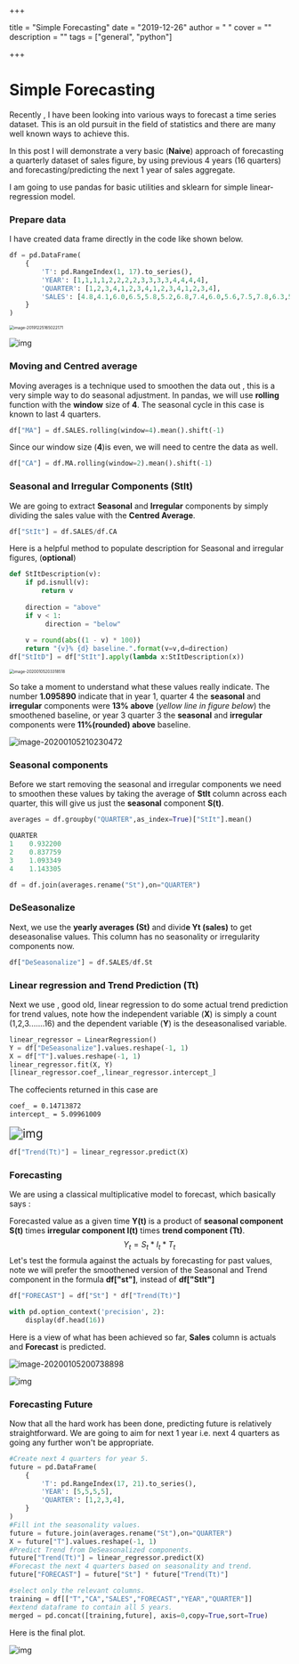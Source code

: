 +++

title = "Simple Forecasting"
date = "2019-12-26"
author = " "
cover = ""
description = ""
tags = ["general", "python"]

+++



# 	Simple Forecasting

Recently , I have been looking into various ways to forecast a time series dataset. This is an old pursuit in the field of statistics and there are many well known ways to achieve this.

In this post I will demonstrate a very basic (**Naive**) approach of forecasting a quarterly dataset of sales figure, by using previous 4 years (16 quarters) and forecasting/predicting the next 1 year of sales aggregate.

I am going to use pandas for basic utilities and sklearn for simple linear-regression model.

### Prepare data

 I have created data frame directly in the code like shown below.

```python
df = pd.DataFrame(
    {
        'T': pd.RangeIndex(1, 17).to_series(),
        'YEAR': [1,1,1,1,2,2,2,2,3,3,3,3,4,4,4,4],
        'QUARTER': [1,2,3,4,1,2,3,4,1,2,3,4,1,2,3,4],
        'SALES': [4.8,4.1,6.0,6.5,5.8,5.2,6.8,7.4,6.0,5.6,7.5,7.8,6.3,5.9,8.0,8.4],
    }
)
```

<img src="/img/image-20191225165022171.png" alt="image-20191225165022171" style="zoom:50%;" />

![img](/img/sales-10003455.png)

### Moving and Centred average

Moving averages is a technique used to smoothen the data out , this is a very simple way to do seasonal adjustment. In pandas,  we will use **rolling** function with the **window** size of **4**. The seasonal cycle in this case is known to last 4 quarters.

```python
df["MA"] = df.SALES.rolling(window=4).mean().shift(-1)
```

Since our window size (**4**)is even, we will need to centre the data as well.

```python
df["CA"] = df.MA.rolling(window=2).mean().shift(-1)
```

### Seasonal and Irregular Components (StIt)

We are going to extract **Seasonal** and **Irregular** components by simply dividing the sales value with the **Centred Average**.

```python
df["StIt"] = df.SALES/df.CA
```

Here is a helpful method to populate description for Seasonal and irregular figures, (**optional**)

```python
def StItDescription(v):
    if pd.isnull(v):
        return v
     
    direction = "above"
    if v < 1:
         direction = "below"
        
    v = round(abs((1 - v) * 100))
    return "{v}% {d} baseline.".format(v=v,d=direction)
df["StItD"] = df["StIt"].apply(lambda x:StItDescription(x))
```

<img src="/img/image-20200105203318518.png" alt="image-20200105203318518" style="zoom:50%;" />

So take a moment to understand what these values really indicate. The number **1.095890**  indicate that in year 1, quarter 4  the **seasonal** and **irregular** components were **13% above** (*yellow line in figure below*) the smoothened baseline, or year 3 quarter 3 the **seasonal** and **irregular** components were **11%(rounded) above** baseline.

![image-20200105210230472](/img/image-20200105210230472.png)

### Seasonal components

Before we start removing the seasonal and irregular components we need to smoothen these values by taking the average of **StIt** column across each quarter, this will give us just the **seasonal** component **S(t)**.

```python
averages = df.groupby("QUARTER",as_index=True)["StIt"].mean()
```

```python
QUARTER
1    0.932200
2    0.837759
3    1.093349
4    1.143305
```

```python
df = df.join(averages.rename("St"),on="QUARTER")
```

### DeSeasonalize

Next, we use the **yearly averages (St)** and divid**e Yt (sales)** to get deseasonalise values. This column has no seasonality or irregularity components now.

```python
df["DeSeasonalize"] = df.SALES/df.St
```

### Linear regression and Trend Prediction (Tt)

Next we use , good old, linear regression to do some actual trend prediction for trend values, note how the independent variable (**X**) is simply a count (1,2,3.......16) and the dependent variable (**Y**) is the deseasonalised variable.

```python
linear_regressor = LinearRegression()
Y = df["DeSeasonalize"].values.reshape(-1, 1)
X = df["T"].values.reshape(-1, 1)
linear_regressor.fit(X, Y)  
[linear_regressor.coef_,linear_regressor.intercept_]

```

The coffecients returned in this case are

```bash
coef_ = 0.14713872
intercept_ = 5.09961009
```

 <img src="/img/img-2324242342342.png" alt="img" style="zoom:150%;" />



```python
df["Trend(Tt)"] = linear_regressor.predict(X) 
```

### Forecasting

We are using a classical multiplicative model to forecast, which basically says :

Forecasted value as a given time **Y(t)** is a product of **seasonal component S(t)** times **irregular component I(t)** times **trend component (Tt)**.
$$
Y_t = S_t *I_t*T_t
$$
Let's test the formula against the actuals by forecasting for past values, note we will prefer the smoothened version of the Seasonal and Trend component in the formula **df["st"]**, instead of **df["StIt"]**

```python
df["FORECAST"] = df["St"] * df["Trend(Tt)"]
```

```python
with pd.option_context('precision', 2):
    display(df.head(16))
```

Here is a view of what has been achieved so far, **Sales** column is actuals and **Forecast** is predicted.



![image-20200105200738898](/img/image-20200105200738898.png)

![img](/img/predicted-1003846555.png)

### Forecasting Future

Now that all the hard work has been done, predicting future is relatively straightforward. We are going to aim for next 1 year i.e. next 4 quarters as going any further won't be appropriate.

```python
#Create next 4 quarters for year 5.
future = pd.DataFrame(
    {
        'T': pd.RangeIndex(17, 21).to_series(),
        'YEAR': [5,5,5,5],
        'QUARTER': [1,2,3,4], 
    }
)
#Fill int the seasonality values.
future = future.join(averages.rename("St"),on="QUARTER")
X = future["T"].values.reshape(-1, 1)
#Predict Trend from DeSeasonalized components.
future["Trend(Tt)"] = linear_regressor.predict(X) 
#Forecast the next 4 quarters based on seasonality and trend.
future["FORECAST"] = future["St"] * future["Trend(Tt)"]

#select only the relevant columns.
training = df[["T","CA","SALES","FORECAST","YEAR","QUARTER"]]
#extend dataframe to contain all 5 years.
merged = pd.concat([training,future], axis=0,copy=True,sort=True)


```

Here is the final plot.

![img](/img/finale-32435432312.png)